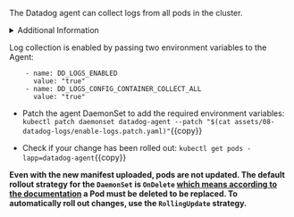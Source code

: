 The Datadog agent can collect logs from all pods in the cluster.

<details>
<summary>Additional Information</summary>
The [official documentation](https://docs.datadoghq.com/agent/kubernetes/daemonset_setup/?tab=k8sfile#log-collection) illustrates how to enable log collection.
</details>

Log collection is enabled by passing two environment variables to the Agent:
```
    - name: DD_LOGS_ENABLED
      value: "true"
    - name: DD_LOGS_CONFIG_CONTAINER_COLLECT_ALL
      value: "true"
```

* Patch the agent DaemonSet to add the required environment variables:
`kubectl patch daemonset datadog-agent --patch "$(cat assets/08-datadog-logs/enable-logs.patch.yaml)"`{{copy}}

* Check if your change has been rolled out:
`kubectl get pods -lapp=datadog-agent`{{copy}}

**Even with the new manifest uploaded, pods are not updated. The default rollout strategy for the `DaemonSet` is `OnDelete` [which means according to the documentation](https://kubernetes.io/docs/tasks/manage-daemon/update-daemon-set/) a Pod must be deleted to be replaced. To automatically roll out changes, use the `RollingUpdate` strategy.**
